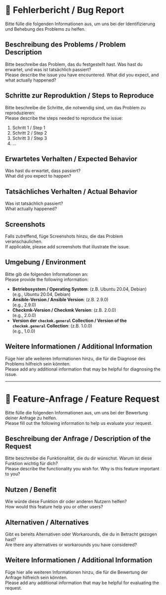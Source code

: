 # 🐛 Fehlerbericht / Bug Report

Bitte fülle die folgenden Informationen aus, um uns bei der Identifizierung und Behebung des Problems zu helfen.

## Beschreibung des Problems / Problem Description

Bitte beschreibe das Problem, das du festgestellt hast. Was hast du erwartet, und was ist tatsächlich passiert?  
Please describe the issue you have encountered. What did you expect, and what actually happened?

## Schritte zur Reproduktion / Steps to Reproduce

Bitte beschreibe die Schritte, die notwendig sind, um das Problem zu reproduzieren:  
Please describe the steps needed to reproduce the issue:

1. Schritt 1 / Step 1
2. Schritt 2 / Step 2
3. Schritt 3 / Step 3
4. ...

## Erwartetes Verhalten / Expected Behavior

Was hast du erwartet, dass passiert?  
What did you expect to happen?

## Tatsächliches Verhalten / Actual Behavior

Was ist tatsächlich passiert?  
What actually happened?

## Screenshots

Falls zutreffend, füge Screenshots hinzu, die das Problem veranschaulichen.  
If applicable, please add screenshots that illustrate the issue.

## Umgebung / Environment

Bitte gib die folgenden Informationen an:  
Please provide the following information:

- **Betriebssystem / Operating System**: (z.B. Ubuntu 20.04, Debian)  
  (e.g., Ubuntu 20.04, Debian)
- **Ansible-Version / Ansible Version**: (z.B. 2.9.0)  
  (e.g., 2.9.0)
- **Checkmk-Version / Checkmk Version**: (z.B. 2.0.0)  
  (e.g., 2.0.0)
- **Version der `checkmk.general` Collection / Version of the `checkmk.general` Collection**: (z.B. 1.0.0)  
  (e.g., 1.0.0)

## Weitere Informationen / Additional Information

Füge hier alle weiteren Informationen hinzu, die für die Diagnose des Problems hilfreich sein könnten.  
Please add any additional information that may be helpful for diagnosing the issue.

---

# 🚀 Feature-Anfrage / Feature Request

Bitte fülle die folgenden Informationen aus, um uns bei der Bewertung deiner Anfrage zu helfen.  
Please fill out the following information to help us evaluate your request.

## Beschreibung der Anfrage / Description of the Request

Bitte beschreibe die Funktionalität, die du dir wünschst. Warum ist diese Funktion wichtig für dich?  
Please describe the functionality you wish for. Why is this feature important to you?

## Nutzen / Benefit

Wie würde diese Funktion dir oder anderen Nutzern helfen?  
How would this feature help you or other users?

## Alternativen / Alternatives

Gibt es bereits Alternativen oder Workarounds, die du in Betracht gezogen hast?  
Are there any alternatives or workarounds you have considered?

## Weitere Informationen / Additional Information

Füge hier alle weiteren Informationen hinzu, die für die Bewertung der Anfrage hilfreich sein könnten.  
Please add any additional information that may be helpful for evaluating the request.
